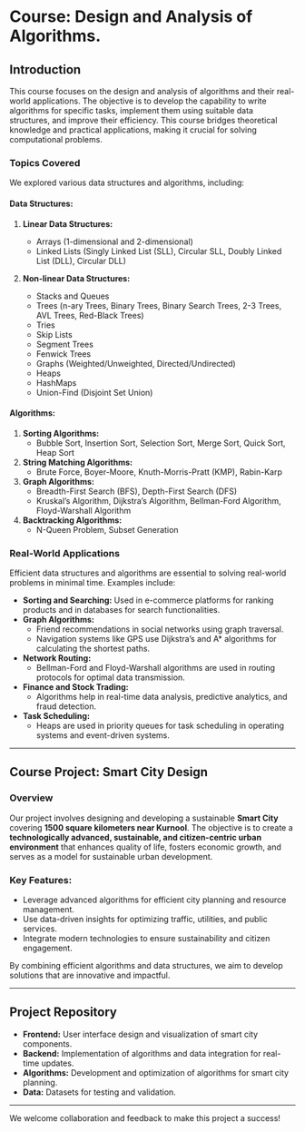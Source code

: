 # Course: Design and Analysis of Algorithms.

## **Introduction**

This course focuses on the design and analysis of algorithms and their real-world applications. The objective is to develop the capability to write algorithms for specific tasks, implement them using suitable data structures, and improve their efficiency. This course bridges theoretical knowledge and practical applications, making it crucial for solving computational problems.

### **Topics Covered**

We explored various data structures and algorithms, including:

#### **Data Structures:**
1. **Linear Data Structures:**
   - Arrays (1-dimensional and 2-dimensional)
   - Linked Lists (Singly Linked List (SLL), Circular SLL, Doubly Linked List (DLL), Circular DLL)

2. **Non-linear Data Structures:**
   - Stacks and Queues
   - Trees (n-ary Trees, Binary Trees, Binary Search Trees, 2-3 Trees, AVL Trees, Red-Black Trees)
   - Tries
   - Skip Lists
   - Segment Trees
   - Fenwick Trees
   - Graphs (Weighted/Unweighted, Directed/Undirected)
   - Heaps
   - HashMaps
   - Union-Find (Disjoint Set Union)

#### **Algorithms:**
1. **Sorting Algorithms:**
   - Bubble Sort, Insertion Sort, Selection Sort, Merge Sort, Quick Sort, Heap Sort
2. **String Matching Algorithms:**
   - Brute Force, Boyer-Moore, Knuth-Morris-Pratt (KMP), Rabin-Karp
3. **Graph Algorithms:**
   - Breadth-First Search (BFS), Depth-First Search (DFS)
   - Kruskal’s Algorithm, Dijkstra’s Algorithm, Bellman-Ford Algorithm, Floyd-Warshall Algorithm
4. **Backtracking Algorithms:**
   - N-Queen Problem, Subset Generation

### **Real-World Applications**

Efficient data structures and algorithms are essential to solving real-world problems in minimal time. Examples include:

- **Sorting and Searching:** 
  Used in e-commerce platforms for ranking products and in databases for search functionalities.
- **Graph Algorithms:**
  - Friend recommendations in social networks using graph traversal.
  - Navigation systems like GPS use Dijkstra’s and A* algorithms for calculating the shortest paths.
- **Network Routing:** 
  - Bellman-Ford and Floyd-Warshall algorithms are used in routing protocols for optimal data transmission.
- **Finance and Stock Trading:**
  - Algorithms help in real-time data analysis, predictive analytics, and fraud detection.
- **Task Scheduling:**
  - Heaps are used in priority queues for task scheduling in operating systems and event-driven systems.

---

## **Course Project: Smart City Design**

### **Overview**
Our project involves designing and developing a sustainable **Smart City** covering **1500 square kilometers near Kurnool**. The objective is to create a **technologically advanced, sustainable, and citizen-centric urban environment** that enhances quality of life, fosters economic growth, and serves as a model for sustainable urban development.

### **Key Features:**
- Leverage advanced algorithms for efficient city planning and resource management.
- Use data-driven insights for optimizing traffic, utilities, and public services.
- Integrate modern technologies to ensure sustainability and citizen engagement.

By combining efficient algorithms and data structures, we aim to develop solutions that are innovative and impactful.

---

## **Project Repository**
- **Frontend:** User interface design and visualization of smart city components.
- **Backend:** Implementation of algorithms and data integration for real-time updates.
- **Algorithms:** Development and optimization of algorithms for smart city planning.
- **Data:** Datasets for testing and validation.

---

We welcome collaboration and feedback to make this project a success!
